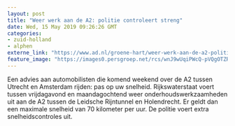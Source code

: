 ```yaml
---
layout: post
title: "Weer werk aan de A2: politie controleert streng"
date: Wed, 15 May 2019 09:26:26 GMT
categories: 
- zuid-holland 
- alphen 
externe_link: "https://www.ad.nl/groene-hart/weer-werk-aan-de-a2-politie-controleert-streng~a34c5d52/"
feature_image: "https://images0.persgroep.net/rcs/wnJ9wUqiPWcQ-pVQgOTZR_o7uc4/diocontent/147548732/_fitwidth/400/?appId=21791a8992982cd8da851550a453bd7f&quality=0.7"
---
```


Een advies aan automobilisten die komend weekend over de A2 tussen Utrecht en Amsterdam rijden: pas op uw snelheid. Rijkswaterstaat voert tussen vrijdagavond en maandagochtend weer onderhoudswerkzaamheden uit aan de A2 tussen de Leidsche Rijntunnel en Holendrecht. Er geldt dan een maximale snelheid van 70 kilometer per uur. De politie voert extra snelheidscontroles uit.
